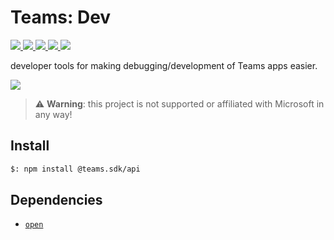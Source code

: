 # Teams: Dev

<p>
    <a href="https://www.npmjs.com/package/@teams.sdk/dev" target="_blank">
        <img src="https://img.shields.io/npm/v/@teams.sdk/dev" />
    </a>
    <a href="https://www.npmjs.com/package/@teams.sdk/dev?activeTab=code" target="_blank">
        <img src="https://img.shields.io/bundlephobia/min/@teams.sdk/dev" />
    </a>
    <a href="https://www.npmjs.com/package/@teams.sdk/dev?activeTab=dependencies" target="_blank">
        <img src="https://img.shields.io/librariesio/release/npm/@teams.sdk/dev" />
    </a>
    <a href="https://www.npmjs.com/package/@teams.sdk/dev" target="_blank">
        <img src="https://img.shields.io/npm/dw/@teams.sdk/dev" />
    </a>
    <a href="https://aacebo.github.io/teams-sdk-js" target="_blank">
        <img src="https://img.shields.io/badge/📖 docs-open-blue" />
    </a>
</p>

developer tools for making debugging/development of Teams apps easier.

<a href="https://aacebo.github.io/teams-sdk-js/2.getting-started.html" target="_blank">
    <img src="https://img.shields.io/badge/📖 Getting Started-blue?style=for-the-badge" />
</a>

> ⚠️ **Warning**: this project is not supported or affiliated with Microsoft in any way!

## Install

```bash
$: npm install @teams.sdk/api
```

## Dependencies

-   [`open`](https://www.npmjs.com/package/open)
